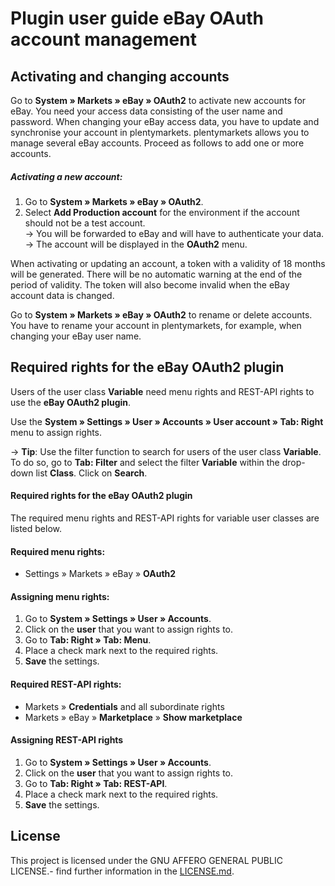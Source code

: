 # Plugin user guide eBay OAuth account management 

<div class="container-toc"></div>

## Activating and changing accounts

Go to **System » Markets » eBay » OAuth2** to activate new accounts for eBay. You need your access data consisting of the user name and password. When changing your eBay access data, you have to update and synchronise your account in plentymarkets. plentymarkets allows you to manage several eBay accounts. Proceed as follows to add one or more accounts.

##### Activating a new account:

 1. Go to **System » Markets » eBay » OAuth2**.
 2. Select **Add Production account** for the environment if the account should not be a test account. <br>
 →  You will be forwarded to eBay and will have to authenticate your data. <br>
 → The account will be displayed in the **OAuth2** menu.
    
When activating or updating an account, a token with a validity of 18 months will be generated. There will be no automatic warning at the end of the period of validity. The token will also become invalid when the eBay account data is changed.

Go to **System » Markets » eBay » OAuth2** to rename or delete accounts. You have to rename your account in plentymarkets, for example, when changing your eBay user name.


## Required rights for the eBay OAuth2 plugin
    
Users of the user class **Variable** need menu rights and REST-API rights to use the **eBay OAuth2 plugin**.

Use the **System » Settings » User » Accounts » User account » Tab: Right** menu to assign rights.

→ **Tip**: Use the filter function to search for users of the user class **Variable**. To do so, go to **Tab: Filter** and select the filter **Variable** within the drop-down list **Class**. Click on **Search**.
    
#### Required rights for the eBay OAuth2 plugin
    
The required menu rights and REST-API rights for variable user classes are listed below.

#### **Required menu rights:**
- Settings » Markets » eBay » **OAuth2**

#### Assigning menu rights:

1. Go to **System » Settings » User » Accounts**.
2. Click on the **user** that you want to assign rights to.
3. Go to **Tab: Right » Tab: Menu**.
4. Place a check mark next to the required rights.
5. **Save** the settings.

#### **Required REST-API rights:**
    
- Markets » **Credentials** and all subordinate rights
- Markets » eBay » **Marketplace** » **Show marketplace**
    
#### Assigning REST-API rights
    
1. Go to **System » Settings » User » Accounts**.
2. Click on the **user** that you want to assign rights to.
3. Go to **Tab: Right » Tab: REST-API**.
4. Place a check mark next to the required rights.
5. **Save** the settings.


## License

This project is licensed under the GNU AFFERO GENERAL PUBLIC LICENSE.- find further information in the [LICENSE.md](https://github.com/plentymarkets/plugin-etsy/blob/master/LICENSE.md).
